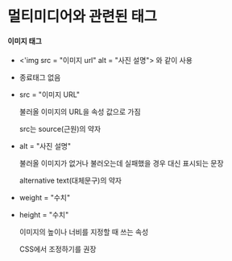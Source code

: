 # 멀티미디어와 관련된 태그

#### 이미지 태그

<!-- '  ' 는 일부러 실행 안되게 해 놓은 것-->

* <'img src = "이미지 url" alt = "사진 설명"> 와 같이 사용

* 종료태그 없음

* src = "이미지 URL"

  불러올 이미지의 URL을 속성 값으로 가짐

  src는 source(근원)의 약자

* alt =  "사진 설명"

  불러올 이미지가 없거나 불러오는데 실패했을 경우 대신 표시되는 문장

  alternative text(대체문구)의 약자

  

* weight = "수치"

* height = "수치"

  이미지의 높이나 너비를 지정할 때 쓰는 속성

  CSS에서 조정하기를 권장

